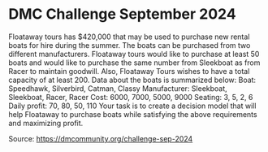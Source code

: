 # DMC Challenge September 2024
Floataway tours has $420,000 that may be used to purchase new rental boats for hire during the summer.
The boats can be purchased from two different manufacturers.
Floataway tours would like to purchase at least 50 boats and would like to purchase the same number from Sleekboat as from Racer to maintain goodwill.
Also, Floataway Tours wishes to have a total capacity of at least 200. Data about the boats is summarized below:
  Boat: Speedhawk, Silverbird, Catman, Classy
  Manufacturer: Sleekboat, Sleekboat, Racer, Racer
  Cost: 6000, 7000, 5000, 9000
  Seating: 3, 5, 2, 6
  Daily profit: 70, 80, 50, 110
Your task is to create a decision model that will help Floataway to purchase boats while satisfying the above requirements and maximizing profit.

Source: https://dmcommunity.org/challenge-sep-2024
